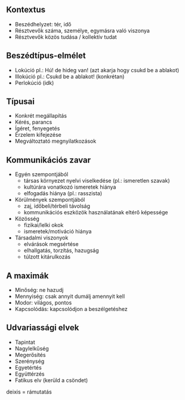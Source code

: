 ## Kontextus
- Beszédhelyzet: tér, idő
- Résztvevők száma, személye, egymásra való viszonya
- Résztvevők közös tudása / kollektív tudat

## Beszédtípus-elmélet
- Lokúció
	pl.: Hú! de hideg van! (azt akarja hogy csukd be a ablakot)
- Illokúció
	pl.: Csukd be a ablakot! (konkrétan)
- Perlokúció (idk)

## Típusai
- Konkrét megállapítás
- Kérés, parancs
- Ígéret, fenyegetés
- Érzelem kifejezése
- Megváltoztató megnyilatkozások

## Kommunikációs zavar
- Egyén szempontjából
	- társas környezet nyelvi viselkedése (pl.: ismeretlen szavak)
	- kultúrára vonatkozó ismeretek hiánya
	- elfogadás hiánya (pl.: rasszista)
- Körülmények szempontjából
	- zaj, időbeli/térbeli távolság
	- kommunikációs eszközök használatának eltérő képessége
- Közösség
	- fizikai/lelki okok
	- ismeretek/motiváció hiánya
- Társadalmi viszonyok
	- elvárások megsértése
	- elhallgatás, torzítás, hazugság
	- túlzott kitárulkozás

## A maximák
- Minőség: ne hazudj
- Mennyiség: csak annyit dumálj amennyit kell
- Modor: világos, pontos
- Kapcsolódás: kapcsolódjon a beszélgetéshez

## Udvariassági elvek
- Tapintat
- Nagylelkűség
- Megerősítés
- Szerénység
- Egyetértés
- Együttérzés
- Fatikus elv (kerüld a csöndet)

deixis = rámutatás